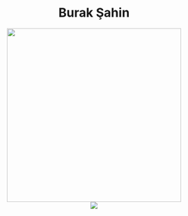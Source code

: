 <h1 align="center">Burak Şahin</h1>

<p align="center">
  <img src="https://www.dijitalplatform.org/images/intro-image.png" width="400"><br>

  <img src="https://github-readme-stats.vercel.app/api/top-langs/?username=buraksahin&&theme=dark&layout=compact">
</p>

